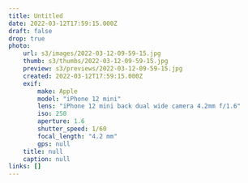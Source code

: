 ```yaml
---
title: Untitled
date: 2022-03-12T17:59:15.000Z
draft: false
drop: true
photo:
    url: s3/images/2022-03-12-09-59-15.jpg
    thumb: s3/thumbs/2022-03-12-09-59-15.jpg
    preview: s3/previews/2022-03-12-09-59-15.jpg
    created: 2022-03-12T17:59:15.000Z
    exif:
        make: Apple
        model: "iPhone 12 mini"
        lens: "iPhone 12 mini back dual wide camera 4.2mm f/1.6"
        iso: 250
        aperture: 1.6
        shutter_speed: 1/60
        focal_length: "4.2 mm"
        gps: null
    title: null
    caption: null
links: []
---
```

